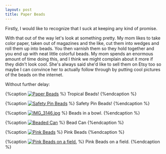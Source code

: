 ```yaml
---
layout: post
title: Paper Beads
---
```

Firstly, I would like to recognize that I suck at keeping any kind of promise.

With that out of the way let's look at something pretty. My mom likes to take color paper, taken out of magazines and the like, cut them into wedges and roll them up into beads. You then varnish them so they hold together and you end up with neat little colorful beads. My mom spends an enormous amount of time doing this, and I think we might complain about it more if they didn't look cool. She's always said she'd like to sell them on Etsy too so maybe I can convince her to actually follow through by putting cool pictures of the beads on the internet.

Without further delay:

{%caption <a href="http://www.flickr.com/photos/jreedmoore/7015107837/" title="Paper Beads by jreedmoore, on Flickr"><img src="http://farm7.staticflickr.com/6035/7015107837_d95515dcfb_b.jpg" alt="Paper Beads"></a> %}
Tropical Beads!
{%endcaption %}

{%caption <a href="http://www.flickr.com/photos/jreedmoore/6868997986/" title="Safety Pin Beads by jreedmoore, on Flickr"><img src="http://farm8.staticflickr.com/7276/6868997986_e902552f2c_b.jpg" alt="Safety Pin Beads"></a> %}
Safety Pin Beads!
{%endcaption %}

{%caption <a href="http://www.flickr.com/photos/jreedmoore/6868999204/" title="IMG_3146.jpg by jreedmoore, on Flickr"><img src="http://farm8.staticflickr.com/7246/6868999204_bbc8cc0457_b.jpg" alt="IMG_3146.jpg"></a> %}
Beads in a bowl.
{%endcaption %}

{%caption <a href="http://www.flickr.com/photos/jreedmoore/7015111947/" title="Beaded Can by jreedmoore, on Flickr"><img src="http://farm8.staticflickr.com/7179/7015111947_e0f2b51e02_b.jpg" alt="Beaded Can"></a> %}
Bead Can
{%endcaption %}

{%caption <a href="http://www.flickr.com/photos/jreedmoore/7015113537/" title="Pink Beads by jreedmoore, on Flickr"><img src="http://farm7.staticflickr.com/6045/7015113537_7df4515463_b.jpg" alt="Pink Beads"></a> %}
Pink Beads
{%endcaption %}

{%caption <a href="http://www.flickr.com/photos/jreedmoore/6869004214/" title="Pink Beads on a field. by jreedmoore, on Flickr"><img src="http://farm8.staticflickr.com/7225/6869004214_6f4668028d_b.jpg" alt="Pink Beads on a field."></a> %}
Pink Beads on a field.
{%endcaption %}